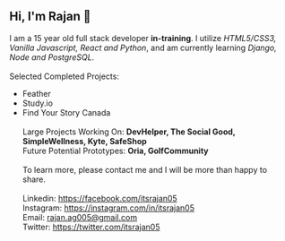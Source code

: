 ## Hi, I'm Rajan 👋

I am a 15 year old full stack developer **in-training**. I utilize _HTML5/CSS3, Vanilla Javascript, React and Python_, and am currently learning _Django, Node and PostgreSQL_. <br><br>
Selected Completed Projects: <ul><li>Feather</li><li>Study.io</li><li>Find Your Story Canada</li></ol><br> 
Large Projects Working On: __DevHelper, The Social Good, SimpleWellness, Kyte, SafeShop__<br> 
Future Potential Prototypes: __Oria, GolfCommunity__ 
<br><br>
To learn more, please contact me and I will be more than happy to share. 
<br><br>
Linkedin: https://facebook.com/itsrajan05 <br> 
Instagram: https://instagram.com/in/itsrajan05<br> 
Email: rajan.ag005@gmail.com<br>
Twitter: https://twitter.com/itsrajan05<br>
 
 
